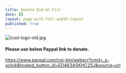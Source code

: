 ```yaml
---
title: Donate Eid-Al-Fitr
date: {}
layout: page-with-full-width-layout
published: true
---
```

![icsd-logo-old.jpg]({{site.baseurl}}/media/icsd-logo-old.jpg)

#### Please use below Paypal link to donate.

https://www.paypal.com/cgi-bin/webscr?cmd=_s-xclick&hosted_button_id=ED463ASKHC25J&source=url